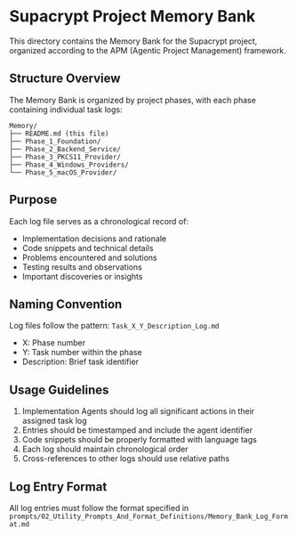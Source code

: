 # Supacrypt Project Memory Bank

This directory contains the Memory Bank for the Supacrypt project, organized according to the APM (Agentic Project Management) framework.

## Structure Overview

The Memory Bank is organized by project phases, with each phase containing individual task logs:

```
Memory/
├── README.md (this file)
├── Phase_1_Foundation/
├── Phase_2_Backend_Service/
├── Phase_3_PKCS11_Provider/
├── Phase_4_Windows_Providers/
└── Phase_5_macOS_Provider/
```

## Purpose

Each log file serves as a chronological record of:
- Implementation decisions and rationale
- Code snippets and technical details
- Problems encountered and solutions
- Testing results and observations
- Important discoveries or insights

## Naming Convention

Log files follow the pattern: `Task_X_Y_Description_Log.md`
- X: Phase number
- Y: Task number within the phase
- Description: Brief task identifier

## Usage Guidelines

1. Implementation Agents should log all significant actions in their assigned task log
2. Entries should be timestamped and include the agent identifier
3. Code snippets should be properly formatted with language tags
4. Each log should maintain chronological order
5. Cross-references to other logs should use relative paths

## Log Entry Format

All log entries must follow the format specified in `prompts/02_Utility_Prompts_And_Format_Definitions/Memory_Bank_Log_Format.md`
